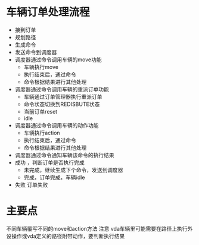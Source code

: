 # 车辆订单处理流程

- 接到订单
- 规划路径
- 生成命令
- 发送命令到调度器
- 调度器通过命令调用车辆的move功能
  - 车辆执行move
  - 执行结束后，通过命令
  - 命令根据结果进行其他处理
- 调度器通过命令调用车辆的重派订单功能
  - 车辆通过订单管理器执行重派订单
  - 命令状态切换到REDISBUTE状态
  - 当前订单reset
  - idle
- 调度器通过命令调用车辆的动作功能
  - 车辆执行action
  - 执行结束后，通过命令
  - 命令根据结果进行其他处理
- 调度器通过命令通知车辆该命令的执行结果
- 成功 ，判断订单是否执行完成
  - 未完成，继续生成下个命令，发送到调度器
  - 完成，订单完成，车辆idle
- 失败 订单失败

# 主要点

不同车辆覆写不同的move和action方法
注意 vda车辆里可能需要在路径上执行外设操作或vda定义的路径附带动作，要判断执行结果
